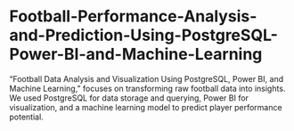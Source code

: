 # Football-Performance-Analysis-and-Prediction-Using-PostgreSQL-Power-BI-and-Machine-Learning
“Football Data Analysis and Visualization Using PostgreSQL, Power BI, and Machine Learning,” focuses on transforming raw football data into insights. We used PostgreSQL for data storage and querying, Power BI for visualization, and a machine learning model to predict player performance potential.
